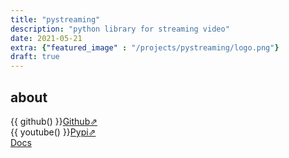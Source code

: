 ```yaml
---
title: "pystreaming"
description: "python library for streaming video"
date: 2021-05-21
extra: {"featured_image" : "/projects/pystreaming/logo.png"}
draft: true
---
```


## about

{{ github() }}[Github⇗](https://github.com/joseph-x-li/pystreaming)  
{{ youtube() }}[Pypi⇗](https://pypi.org/project/pystreaming/)  
[Docs](https://pystreaming.readthedocs.io/en/latest/?badge=latest)


